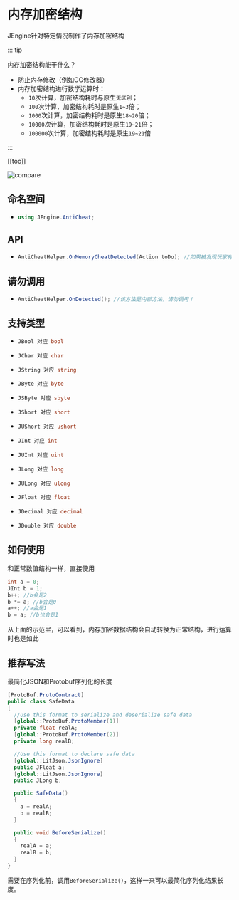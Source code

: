 # 内存加密结构

JEngine针对特定情况制作了内存加密结构

::: tip

内存加密结构能干什么？

- 防止内存修改（例如GG修改器）
- 内存加密结构进行数学运算时：
  - ```10```次计算，加密结构耗时与原生```无区别```；
  - ```100```次计算，加密结构耗时是原生```1~3```倍；
  - ```1000```次计算，加密结构耗时是原生```18~20```倍；
  - ```10000```次计算，加密结构耗时是原生```19~21```倍；
  - ```100000```次计算，加密结构耗时是原生```19~21```倍

:::



[[toc]]



![compare](https://s1.ax1x.com/2020/10/01/0M6fMV.png)

## 命名空间

- ```csharp
  using JEngine.AntiCheat;
  ```

## API

- ```csharp
  AntiCheatHelper.OnMemoryCheatDetected(Action toDo); //如果被发现玩家有修改内存，执行toDo
  ```

## 请勿调用

- ```csharp
  AntiCheatHelper.OnDetected(); //该方法是内部方法，请勿调用！
  ```

## 支持类型

- ```csharp
  JBool 对应 bool
  ```

- ```csharp
  JChar 对应 char
  ```

- ```csharp
  JString 对应 string
  ```

- ```csharp
  JByte 对应 byte
  ```

- ```csharp
  JSByte 对应 sbyte
  ```

- ```csharp
  JShort 对应 short
  ```

- ```csharp
  JUShort 对应 ushort
  ```

- ```csharp
  JInt 对应 int
  ```

- ```csharp
  JUInt 对应 uint
  ```

- ```csharp
  JLong 对应 long
  ```

- ```csharp
  JULong 对应 ulong
  ```

- ```csharp
  JFloat 对应 float
  ```

- ```csharp
  JDecimal 对应 decimal
  ```

- ```csharp
  JDouble 对应 double
  ```

## 如何使用

和正常数值结构一样，直接使用

```csharp
int a = 0;
JInt b = 1;
b++; //b会是2
b *= a; //b会是0
a++; //a会是1
b = a; //b也会是1
```

从上面的示范里，可以看到，内存加密数据结构会自动转换为正常结构，进行运算时也是如此


## 推荐写法

最简化JSON和Protobuf序列化的长度

```csharp
[ProtoBuf.ProtoContract]
public class SafeData
{
  //Use this format to serialize and deserialize safe data
  [global::ProtoBuf.ProtoMember(1)]
  private float realA;
  [global::ProtoBuf.ProtoMember(2)]
  private long realB;

  //Use this format to declare safe data
  [global::LitJson.JsonIgnore]
  public JFloat a;
  [global::LitJson.JsonIgnore]
  public JLong b;

  public SafeData()
  {
    a = realA;
    b = realB;
  }

  public void BeforeSerialize()
  {
    realA = a;
    realB = b;
  }
}
```

需要在序列化前，调用```BeforeSerialize()```，这样一来可以最简化序列化结果长度。

